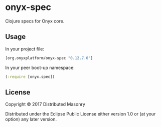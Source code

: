 # onyx-spec

Clojure specs for Onyx core.

## Usage

In your project file:

```clojure
[org.onyxplatform/onyx-spec "0.12.7.0"]
```

In your peer boot-up namespace:

```clojure
(:require [onyx.spec])
```

## License

Copyright © 2017 Distributed Masonry

Distributed under the Eclipse Public License either version 1.0 or (at
your option) any later version.
